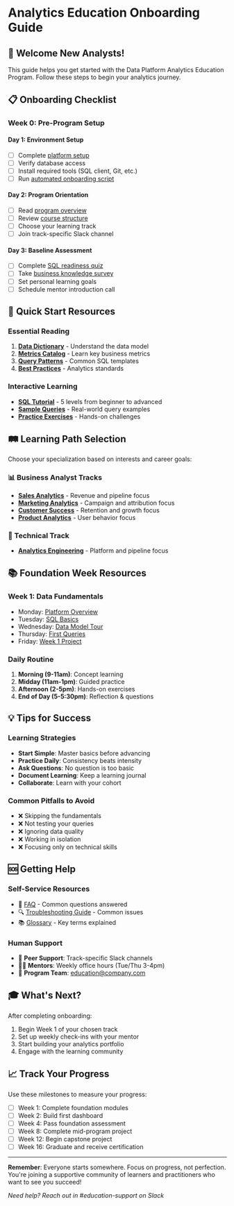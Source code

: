 # Analytics Education Onboarding Guide

## 🚀 Welcome New Analysts!

This guide helps you get started with the Data Platform Analytics Education Program. Follow these steps to begin your analytics journey.

## 📋 Onboarding Checklist

### Week 0: Pre-Program Setup

#### Day 1: Environment Setup
- [ ] Complete [platform setup](../../docs/SETUP.md)
- [ ] Verify database access
- [ ] Install required tools (SQL client, Git, etc.)
- [ ] Run [automated onboarding script](./automated_onboarding.py)

#### Day 2: Program Orientation
- [ ] Read [program overview](../README.md)
- [ ] Review [course structure](../COURSE_STRUCTURE.md)
- [ ] Choose your learning track
- [ ] Join track-specific Slack channel

#### Day 3: Baseline Assessment
- [ ] Complete [SQL readiness quiz](./sql_readiness_assessment.md)
- [ ] Take [business knowledge survey](./business_knowledge_baseline.md)
- [ ] Set personal learning goals
- [ ] Schedule mentor introduction call

## 🎯 Quick Start Resources

### Essential Reading
1. **[Data Dictionary](./data_dictionary.md)** - Understand the data model
2. **[Metrics Catalog](./available_metrics_catalog.md)** - Learn key business metrics
3. **[Query Patterns](./common_query_patterns.md)** - Common SQL templates
4. **[Best Practices](./analytics_best_practices.md)** - Analytics standards

### Interactive Learning
- **[SQL Tutorial](./interactive_sql_tutorial.md)** - 5 levels from beginner to advanced
- **[Sample Queries](../examples/)** - Real-world query examples
- **[Practice Exercises](./practice_exercises/)** - Hands-on challenges

## 🛤️ Learning Path Selection

Choose your specialization based on interests and career goals:

### 📊 Business Analyst Tracks
- **[Sales Analytics](./sales_onboarding_guide.md)** - Revenue and pipeline focus
- **[Marketing Analytics](./marketing_onboarding_guide.md)** - Campaign and attribution focus
- **[Customer Success](./customer_experience_onboarding_guide.md)** - Retention and growth focus
- **[Product Analytics](./product_team_onboarding_guide.md)** - User behavior focus

### 🔧 Technical Track
- **[Analytics Engineering](./analytics_engineering_onboarding_guide.md)** - Platform and pipeline focus

## 📚 Foundation Week Resources

### Week 1: Data Fundamentals
- Monday: [Platform Overview](./week1/platform_overview.md)
- Tuesday: [SQL Basics](./week1/sql_basics.md)
- Wednesday: [Data Model Tour](./week1/data_model_tour.md)
- Thursday: [First Queries](./week1/first_queries.md)
- Friday: [Week 1 Project](./week1/project.md)

### Daily Routine
1. **Morning (9-11am)**: Concept learning
2. **Midday (11am-1pm)**: Guided practice
3. **Afternoon (2-5pm)**: Hands-on exercises
4. **End of Day (5-5:30pm)**: Reflection & questions

## 💡 Tips for Success

### Learning Strategies
- **Start Simple**: Master basics before advancing
- **Practice Daily**: Consistency beats intensity
- **Ask Questions**: No question is too basic
- **Document Learning**: Keep a learning journal
- **Collaborate**: Learn with your cohort

### Common Pitfalls to Avoid
- ❌ Skipping the fundamentals
- ❌ Not testing your queries
- ❌ Ignoring data quality
- ❌ Working in isolation
- ❌ Focusing only on technical skills

## 🆘 Getting Help

### Self-Service Resources
- 📖 [FAQ](./faq.md) - Common questions answered
- 🔍 [Troubleshooting Guide](./troubleshooting.md) - Common issues
- 📚 [Glossary](./glossary.md) - Key terms explained

### Human Support
- 👥 **Peer Support**: Track-specific Slack channels
- 👨‍🏫 **Mentors**: Weekly office hours (Tue/Thu 3-4pm)
- 📧 **Program Team**: education@company.com

## 🎓 What's Next?

After completing onboarding:
1. Begin Week 1 of your chosen track
2. Set up weekly check-ins with your mentor
3. Start building your analytics portfolio
4. Engage with the learning community

## 📈 Track Your Progress

Use these milestones to measure your progress:
- [ ] Week 1: Complete foundation modules
- [ ] Week 2: Build first dashboard
- [ ] Week 4: Pass foundation assessment
- [ ] Week 8: Complete mid-program project
- [ ] Week 12: Begin capstone project
- [ ] Week 16: Graduate and receive certification

---

**Remember**: Everyone starts somewhere. Focus on progress, not perfection. You're joining a supportive community of learners and practitioners who want to see you succeed!

*Need help? Reach out in #education-support on Slack*